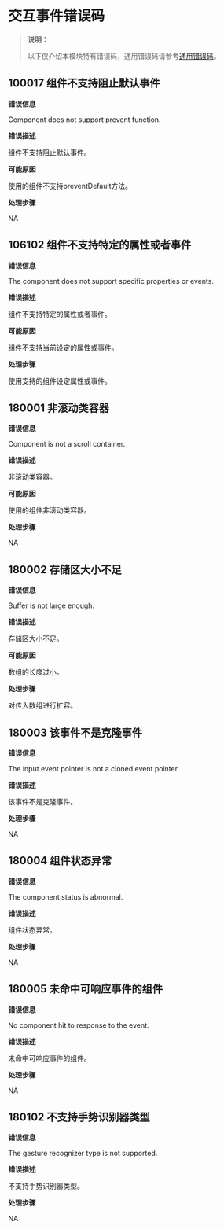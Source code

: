 # 交互事件错误码
<!--Kit: ArkUI-->
<!--Subsystem: ArkUI-->
<!--Owner: @jiangtao92-->
<!--Designer: @piggyguy-->
<!--Tester: @songyanhong-->
<!--Adviser: @HelloCrease-->

> **说明：**
>
> 以下仅介绍本模块特有错误码，通用错误码请参考[通用错误码](../errorcode-universal.md)。

## 100017 组件不支持阻止默认事件

**错误信息**

Component does not support prevent function.

**错误描述**

组件不支持阻止默认事件。

**可能原因**

使用的组件不支持preventDefault方法。

**处理步骤**

NA

## 106102 组件不支持特定的属性或者事件

**错误信息**

The component does not support specific properties or events.

**错误描述**

组件不支持特定的属性或者事件。

**可能原因**

组件不支持当前设定的属性或事件。

**处理步骤**

使用支持的组件设定属性或事件。

## 180001 非滚动类容器

**错误信息**

Component is not a scroll container.

**错误描述**

非滚动类容器。

**可能原因**

使用的组件非滚动类容器。

**处理步骤**

NA

## 180002 存储区大小不足

**错误信息**

Buffer is not large enough.

**错误描述**

存储区大小不足。

**可能原因**

数组的长度过小。

**处理步骤**

对传入数组进行扩容。

## 180003 该事件不是克隆事件

**错误信息**

The input event pointer is not a cloned event pointer.

**错误描述**

该事件不是克隆事件。

**处理步骤**

NA

## 180004 组件状态异常

**错误信息**

The component status is abnormal.

**错误描述**

组件状态异常。

**处理步骤**

NA

## 180005 未命中可响应事件的组件

**错误信息**

No component hit to response to the event.

**错误描述**

未命中可响应事件的组件。

**处理步骤**

NA

## 180102 不支持手势识别器类型

**错误信息**

The gesture recognizer type is not supported.

**错误描述**

不支持手势识别器类型。

**处理步骤**

NA